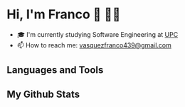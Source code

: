 # Hi, I'm Franco 👋 🧑‍💻

- 🎓 I'm currently studying Software Engineering at [UPC](https://www.upc.edu.pe/)
- 📫 How to reach me: [vasquezfranco439@gmail.com](mailto:vasquezfranco439@gmai.com)

## Languages and Tools



## My Github Stats
